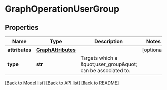 # GraphOperationUserGroup

## Properties
Name | Type | Description | Notes
------------ | ------------- | ------------- | -------------
**attributes** | [**GraphAttributes**](GraphAttributes.md) |  | [optional] 
**type** | **str** | Targets which a \&quot;user_group\&quot; can be associated to. | 

[[Back to Model list]](../README.md#documentation-for-models) [[Back to API list]](../README.md#documentation-for-api-endpoints) [[Back to README]](../README.md)

